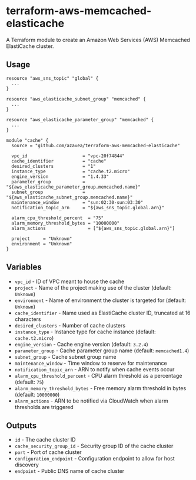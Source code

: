# terraform-aws-memcached-elasticache

A Terraform module to create an Amazon Web Services (AWS) Memcached ElastiCache cluster.

## Usage

```hcl
resource "aws_sns_topic" "global" {
  ...
}

resource "aws_elasticache_subnet_group" "memcached" {
  ...
}

resource "aws_elasticache_parameter_group" "memcached" {
  ...
}

module "cache" {
  source = "github.com/azavea/terraform-aws-memcached-elasticache"
  
  vpc_id                     = "vpc-20f74844"
  cache_identifier           = "cache"
  desired_clusters           = "1"
  instance_type              = "cache.t2.micro"
  engine_version             = "1.4.33"
  parameter_group            = "${aws_elasticache_parameter_group.memcached.name}"
  subnet_group               = "${aws_elasticache_subnet_group.memcached.name}"
  maintenance_window         = "sun:02:30-sun:03:30"
  notification_topic_arn     = "${aws_sns_topic.global.arn}"

  alarm_cpu_threshold_percent  = "75"
  alarm_memory_threshold_bytes = "10000000"
  alarm_actions                = ["${aws_sns_topic.global.arn}"]

  project     = "Unknown"
  environment = "Unknown"
}
```

## Variables

- `vpc_id` - ID of VPC meant to house the cache
- `project` - Name of the project making use of the cluster (default: `Unknown`)
- `environment` - Name of environment the cluster is targeted for (default: `Unknown`)
- `cache_identifier` - Name used as ElastiCache cluster ID, truncated at 16 characters
- `desired_clusters` - Number of cache clusters
- `instance_type` - Instance type for cache instance (default: `cache.t2.micro`)
- `engine_version` - Cache engine version (default: `3.2.4`)
- `parameter_group` - Cache parameter group name (default: `memcached1.4`)
- `subnet_group` - Cache subnet group name
- `maintenance_window` - Time window to reserve for maintenance
- `notification_topic_arn` - ARN to notify when cache events occur
- `alarm_cpu_threshold_percent` - CPU alarm threshold as a percentage (default: `75`)
- `alarm_memory_threshold_bytes` - Free memory alarm threshold in bytes (default: `10000000`)
- `alarm_actions` - ARN to be notified via CloudWatch when alarm thresholds are triggered

## Outputs

- `id` - The cache cluster ID
- `cache_security_group_id` - Security group ID of the cache cluster
- `port` - Port of cache cluster
- `configuration_endpoint` - Configuration endpoint to allow for host discovery
- `endpoint` - Public DNS name of cache cluster
